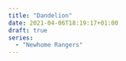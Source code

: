 ```yaml
---
title: "Dandelion"
date: 2021-04-06T18:19:17+01:00
draft: true
series:
  - "Newhome Rangers"
---
```

